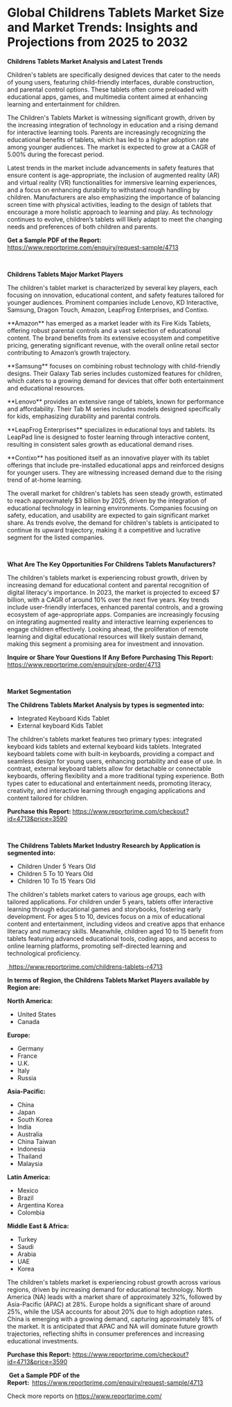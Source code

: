<p><h1>Global Childrens Tablets Market Size and Market Trends: Insights and Projections from 2025 to 2032</h1></p><p><strong>Childrens Tablets Market Analysis and Latest Trends</strong></p>
<p><p>Children's tablets are specifically designed devices that cater to the needs of young users, featuring child-friendly interfaces, durable construction, and parental control options. These tablets often come preloaded with educational apps, games, and multimedia content aimed at enhancing learning and entertainment for children.</p><p>The Children's Tablets Market is witnessing significant growth, driven by the increasing integration of technology in education and a rising demand for interactive learning tools. Parents are increasingly recognizing the educational benefits of tablets, which has led to a higher adoption rate among younger audiences. The market is expected to grow at a CAGR of 5.00% during the forecast period.</p><p>Latest trends in the market include advancements in safety features that ensure content is age-appropriate, the inclusion of augmented reality (AR) and virtual reality (VR) functionalities for immersive learning experiences, and a focus on enhancing durability to withstand rough handling by children. Manufacturers are also emphasizing the importance of balancing screen time with physical activities, leading to the design of tablets that encourage a more holistic approach to learning and play. As technology continues to evolve, children’s tablets will likely adapt to meet the changing needs and preferences of both children and parents.</p></p>
<p><strong>Get a Sample PDF of the Report:&nbsp;</strong> <a href="https://www.reportprime.com/enquiry/request-sample/4713?utm_campaign=3435&utm_medium=2&utm_source=Github&utm_content=ia&utm_term=19032025&utm_id=childrens-tablets">https://www.reportprime.com/enquiry/request-sample/4713</a></p>
<p>&nbsp;</p>
<p><strong>Childrens Tablets Major Market Players</strong></p>
<p><p>The children's tablet market is characterized by several key players, each focusing on innovation, educational content, and safety features tailored for younger audiences. Prominent companies include Lenovo, KD Interactive, Samsung, Dragon Touch, Amazon, LeapFrog Enterprises, and Contixo. </p><p>**Amazon** has emerged as a market leader with its Fire Kids Tablets, offering robust parental controls and a vast selection of educational content. The brand benefits from its extensive ecosystem and competitive pricing, generating significant revenue, with the overall online retail sector contributing to Amazon’s growth trajectory.</p><p>**Samsung** focuses on combining robust technology with child-friendly designs. Their Galaxy Tab series includes customized features for children, which caters to a growing demand for devices that offer both entertainment and educational resources.</p><p>**Lenovo** provides an extensive range of tablets, known for performance and affordability. Their Tab M series includes models designed specifically for kids, emphasizing durability and parental controls. </p><p>**LeapFrog Enterprises** specializes in educational toys and tablets. Its LeapPad line is designed to foster learning through interactive content, resulting in consistent sales growth as educational demand rises.</p><p>**Contixo** has positioned itself as an innovative player with its tablet offerings that include pre-installed educational apps and reinforced designs for younger users. They are witnessing increased demand due to the rising trend of at-home learning.</p><p>The overall market for children's tablets has seen steady growth, estimated to reach approximately $3 billion by 2025, driven by the integration of educational technology in learning environments. Companies focusing on safety, education, and usability are expected to gain significant market share. As trends evolve, the demand for children's tablets is anticipated to continue its upward trajectory, making it a competitive and lucrative segment for the listed companies.</p></p>
<p>&nbsp;</p>
<p><strong>What Are The Key Opportunities For Childrens Tablets Manufacturers?</strong></p>
<p><p>The children's tablets market is experiencing robust growth, driven by increasing demand for educational content and parental recognition of digital literacy's importance. In 2023, the market is projected to exceed $7 billion, with a CAGR of around 10% over the next five years. Key trends include user-friendly interfaces, enhanced parental controls, and a growing ecosystem of age-appropriate apps. Companies are increasingly focusing on integrating augmented reality and interactive learning experiences to engage children effectively. Looking ahead, the proliferation of remote learning and digital educational resources will likely sustain demand, making this segment a promising area for investment and innovation.</p></p>
<p><strong>Inquire or Share Your Questions If Any Before Purchasing This Report:</strong> <a href="https://www.reportprime.com/enquiry/pre-order/4713?utm_campaign=3435&utm_medium=2&utm_source=Github&utm_content=ia&utm_term=19032025&utm_id=childrens-tablets">https://www.reportprime.com/enquiry/pre-order/4713</a></p>
<p>&nbsp;</p>
<p><strong>Market Segmentation</strong></p>
<p><strong>The Childrens Tablets Market Analysis by types is segmented into:</strong></p>
<p><ul><li>Integrated Keyboard Kids Tablet</li><li>External keyboard Kids Tablet</li></ul></p>
<p><p>The children's tablets market features two primary types: integrated keyboard kids tablets and external keyboard kids tablets. Integrated keyboard tablets come with built-in keyboards, providing a compact and seamless design for young users, enhancing portability and ease of use. In contrast, external keyboard tablets allow for detachable or connectable keyboards, offering flexibility and a more traditional typing experience. Both types cater to educational and entertainment needs, promoting literacy, creativity, and interactive learning through engaging applications and content tailored for children.</p></p>
<p><strong>Purchase this Report:&nbsp;</strong><a href="https://www.reportprime.com/checkout?id=4713&price=3590&utm_campaign=3435&utm_medium=2&utm_source=Github&utm_content=ia&utm_term=19032025&utm_id=childrens-tablets">https://www.reportprime.com/checkout?id=4713&price=3590</a></p>
<p>&nbsp;</p>
<p><strong>The Childrens Tablets Market Industry Research by Application is segmented into:</strong></p>
<p><ul><li>Children Under 5 Years Old</li><li>Children 5 To 10 Years Old</li><li>Children 10 To 15 Years Old</li></ul></p>
<p><p>The children's tablets market caters to various age groups, each with tailored applications. For children under 5 years, tablets offer interactive learning through educational games and storybooks, fostering early development. For ages 5 to 10, devices focus on a mix of educational content and entertainment, including videos and creative apps that enhance literacy and numeracy skills. Meanwhile, children aged 10 to 15 benefit from tablets featuring advanced educational tools, coding apps, and access to online learning platforms, promoting self-directed learning and technological proficiency.</p></p>
<p><a href="https://www.reportprime.com/childrens-tablets-r4713?utm_campaign=3435&utm_medium=2&utm_source=Github&utm_content=ia&utm_term=19032025&utm_id=childrens-tablets">&nbsp;https://www.reportprime.com/childrens-tablets-r4713</a></p>
<p><strong>In terms of Region, the Childrens Tablets Market Players available by Region are:</strong></p>
<p>
    <p> <strong> North America: </strong>
        <ul>
            <li>United States</li>
            <li>Canada</li>
        </ul>
        </p> 
    <p> <strong> Europe: </strong>
        <ul>
            <li>Germany</li>
            <li>France</li>
            <li>U.K.</li>
            <li>Italy</li>
            <li>Russia</li>
        </ul>
        </p> 
    <p> <strong> Asia-Pacific: </strong>
        <ul>
            <li>China</li>
            <li>Japan</li>
            <li>South Korea</li>
            <li>India</li>
            <li>Australia</li>
            <li>China Taiwan</li>
            <li>Indonesia</li>
            <li>Thailand</li>
            <li>Malaysia</li>
        </ul>
        </p> 
    <p> <strong> Latin America: </strong>
        <ul>
            <li>Mexico</li>
            <li>Brazil</li>
            <li>Argentina Korea</li>
            <li>Colombia</li>
        </ul>
        </p> 
    <p> <strong> Middle East & Africa: </strong>
        <ul>
            <li>Turkey</li>
            <li>Saudi</li>
            <li>Arabia</li>
            <li>UAE</li>
            <li>Korea</li>
        </ul>
    </p>
    </p>
<p><p>The children's tablets market is experiencing robust growth across various regions, driven by increasing demand for educational technology. North America (NA) leads with a market share of approximately 32%, followed by Asia-Pacific (APAC) at 28%. Europe holds a significant share of around 25%, while the USA accounts for about 20% due to high adoption rates. China is emerging with a growing demand, capturing approximately 18% of the market. It is anticipated that APAC and NA will dominate future growth trajectories, reflecting shifts in consumer preferences and increasing educational investments.</p></p>
<p><strong>Purchase this Report: </strong><a href="https://www.reportprime.com/checkout?id=4713&price=3590&utm_campaign=3435&utm_medium=2&utm_source=Github&utm_content=ia&utm_term=19032025&utm_id=childrens-tablets">https://www.reportprime.com/checkout?id=4713&price=3590</a></p>
<p>&nbsp;<strong>Get a Sample PDF of the Report:&nbsp;&nbsp;</strong><a href="https://www.reportprime.com/enquiry/request-sample/4713?utm_campaign=3435&utm_medium=2&utm_source=Github&utm_content=ia&utm_term=19032025&utm_id=childrens-tablets">https://www.reportprime.com/enquiry/request-sample/4713</a></p>
<p><strong></strong></p>
<p>Check more reports on <a href="https://www.reportprime.com/?utm_campaign=3435&utm_medium=2&utm_source=Github&utm_content=ia&utm_term=19032025&utm_id=childrens-tablets">https://www.reportprime.com/</a></p>